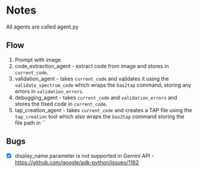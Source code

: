 # Notes

All agents are called agent.py

## Flow

1. Prompt with image
2. code_extraction_agent - extract code from image and stores in `current_code`.
3. validation_agent - takes `current_code` and validates it using the `validate_spectrum_code` which wraps the `bas2tap` command, storing any errors in `validation_errors`.
4. debugging_agent - takes `current_code` and `validation_errors` and stores the fixed code in `current_code`.
5. tap_creation_agent - takes `current_code` and creates a TAP file using the `tap_creation` tool which also wraps the `bas2tap` command storing the file path in ``

## Bugs

- [X] display_name parameter is not supported in Gemini API - https://github.com/google/adk-python/issues/1182